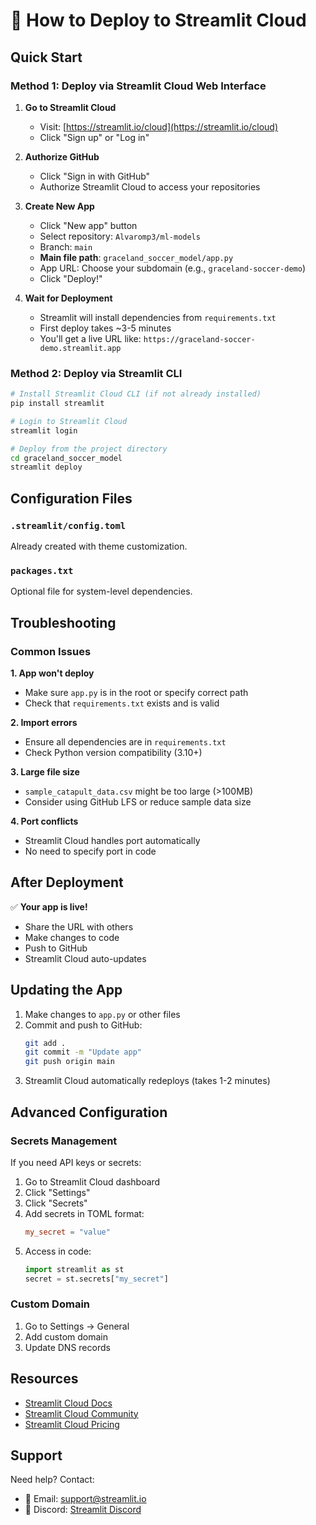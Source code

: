 # 🚀 How to Deploy to Streamlit Cloud

## Quick Start

### Method 1: Deploy via Streamlit Cloud Web Interface

1. **Go to Streamlit Cloud**

   - Visit: [https://streamlit.io/cloud](https://streamlit.io/cloud)
   - Click "Sign up" or "Log in"

2. **Authorize GitHub**

   - Click "Sign in with GitHub"
   - Authorize Streamlit Cloud to access your repositories

3. **Create New App**

   - Click "New app" button
   - Select repository: `Alvaromp3/ml-models`
   - Branch: `main`
   - **Main file path**: `graceland_soccer_model/app.py`
   - App URL: Choose your subdomain (e.g., `graceland-soccer-demo`)
   - Click "Deploy!"

4. **Wait for Deployment**
   - Streamlit will install dependencies from `requirements.txt`
   - First deploy takes ~3-5 minutes
   - You'll get a live URL like: `https://graceland-soccer-demo.streamlit.app`

### Method 2: Deploy via Streamlit CLI

```bash
# Install Streamlit Cloud CLI (if not already installed)
pip install streamlit

# Login to Streamlit Cloud
streamlit login

# Deploy from the project directory
cd graceland_soccer_model
streamlit deploy
```

## Configuration Files

### `.streamlit/config.toml`

Already created with theme customization.

### `packages.txt`

Optional file for system-level dependencies.

## Troubleshooting

### Common Issues

**1. App won't deploy**

- Make sure `app.py` is in the root or specify correct path
- Check that `requirements.txt` exists and is valid

**2. Import errors**

- Ensure all dependencies are in `requirements.txt`
- Check Python version compatibility (3.10+)

**3. Large file size**

- `sample_catapult_data.csv` might be too large (>100MB)
- Consider using GitHub LFS or reduce sample data size

**4. Port conflicts**

- Streamlit Cloud handles port automatically
- No need to specify port in code

## After Deployment

✅ **Your app is live!**

- Share the URL with others
- Make changes to code
- Push to GitHub
- Streamlit Cloud auto-updates

## Updating the App

1. Make changes to `app.py` or other files
2. Commit and push to GitHub:
   ```bash
   git add .
   git commit -m "Update app"
   git push origin main
   ```
3. Streamlit Cloud automatically redeploys (takes 1-2 minutes)

## Advanced Configuration

### Secrets Management

If you need API keys or secrets:

1. Go to Streamlit Cloud dashboard
2. Click "Settings"
3. Click "Secrets"
4. Add secrets in TOML format:
   ```toml
   my_secret = "value"
   ```
5. Access in code:
   ```python
   import streamlit as st
   secret = st.secrets["my_secret"]
   ```

### Custom Domain

1. Go to Settings → General
2. Add custom domain
3. Update DNS records

## Resources

- [Streamlit Cloud Docs](https://docs.streamlit.io/streamlit-cloud)
- [Streamlit Cloud Community](https://discuss.streamlit.io/)
- [Streamlit Cloud Pricing](https://streamlit.io/pricing)

## Support

Need help? Contact:

- 📧 Email: support@streamlit.io
- 💬 Discord: [Streamlit Discord](https://discord.gg/streamlit)

